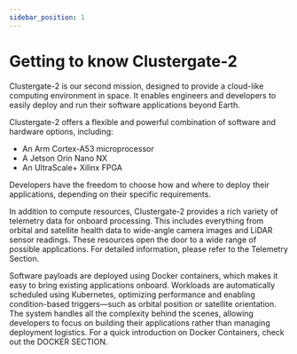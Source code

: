 ```yaml
---
sidebar_position: 1
---
```


# Getting to know Clustergate-2
Clustergate-2 is our second mission, designed to provide a cloud-like computing environment in space. It enables engineers and developers to easily deploy and run their software applications beyond Earth.

Clustergate-2 offers a flexible and powerful combination of software and hardware options, including:

- An Arm Cortex-A53 microprocessor
- A Jetson Orin Nano NX
- An UltraScale+ Xilinx FPGA

Developers have the freedom to choose how and where to deploy their applications, depending on their specific requirements.

In addition to compute resources, Clustergate-2 provides a rich variety of telemetry data for onboard processing. This includes everything from orbital and satellite health data to wide-angle camera images and LiDAR sensor readings. These resources open the door to a wide range of possible applications. For detailed information, please refer to the Telemetry Section.

Software payloads are deployed using Docker containers, which makes it easy to bring existing applications onboard. Workloads are automatically scheduled using Kubernetes, optimizing performance and enabling condition-based triggers—such as orbital position or satellite orientation. The system handles all the complexity behind the scenes, allowing developers to focus on building their applications rather than managing deployment logistics. For a quick introduction on Docker Containers, check out the DOCKER SECTION.
